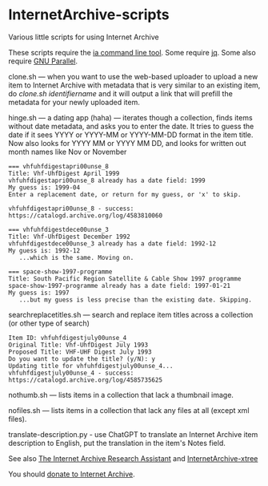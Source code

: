 # InternetArchive-scripts
Various little scripts for using Internet Archive

These scripts require the [ia command line tool](https://archive.org/developers/quick-start-cli.html). Some require [jq](https://jqlang.github.io/jq/). Some also require [GNU Parallel](https://opensource.com/article/18/5/gnu-parallel).

clone.sh — when you want to use the web-based uploader to upload a new item to Internet Archive with metadata that is very similar to an existing item, do _clone.sh identifiername_ and it will output a link that will prefill the metadata for your newly uploaded item.

hinge.sh — a dating app (haha) — iterates though a collection, finds items without date metadata, and asks you to enter the date. It tries to guess the date if it sees YYYY or YYYY-MM or YYYY-MM-DD format in the item title. Now also looks for YYYY MM or YYYY MM DD, and looks for written out month names like Nov or November
```
=== vhfuhfdigestapri00unse_8
Title: Vhf-UhfDigest April 1999
vhfuhfdigestapri00unse_8 already has a date field: 1999
My guess is: 1999-04
Enter a replacement date, or return for my guess, or 'x' to skip.

vhfuhfdigestapri00unse_8 - success: https://catalogd.archive.org/log/4583810060

=== vhfuhfdigestdece00unse_3
Title: Vhf-UhfDigest December 1992
vhfuhfdigestdece00unse_3 already has a date field: 1992-12
My guess is: 1992-12
   ...which is the same. Moving on.

=== space-show-1997-programme
Title: South Pacific Region Satellite & Cable Show 1997 programme
space-show-1997-programme already has a date field: 1997-01-21
My guess is: 1997
   ...but my guess is less precise than the existing date. Skipping.
```
searchreplacetitles.sh — search and replace item titles across a collection (or other type of search)
```
Item ID: vhfuhfdigestjuly00unse_4
Original Title: Vhf-UhfDigest July 1993
Proposed Title: VHF-UHF Digest July 1993
Do you want to update the title? (y/N): y
Updating title for vhfuhfdigestjuly00unse_4...
vhfuhfdigestjuly00unse_4 - success: https://catalogd.archive.org/log/4585735625
```

nothumb.sh — lists items in a collection that lack a thumbnail image.

nofiles.sh — lists items in a collection that lack any files at all (except xml files).

translate-description.py - use ChatGPT to translate an Internet Archive item description to English, put the translation in the item's Notes field.

See also [The Internet Archive Research Assistant](https://github.com/savetz/tiara) and [InternetArchive-xtree](https://github.com/savetz/InternetArchive-xtree)

You should [donate to Internet Archive](https://archive.org/donate).
